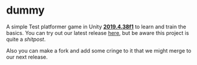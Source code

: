# dummy

A simple Test platformer game in Unity [**2019.4.38f1**](https://unity3d.com/get-unity/download/archive) to learn and train the basics.
You can try out our latest release [here](https://github.com/PatderCoole/dummy/releases), but be aware this project is quite a *shitpost*.

Also you can make a fork and add some cringe to it that we might merge to our next release.
